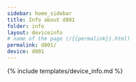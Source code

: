```yaml
---
sidebar: home_sidebar
title: Info about d801
folder: info
layout: deviceinfo
# name of the page (/{{permalink}}.html)
permalink: d801/
device: d801
---
```

{% include templates/device_info.md %}
